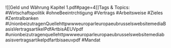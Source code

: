 
![[Geld und Währung Kapitel 1.pdf#page=4]]Tags & Topics:
   #Wirtschaftspolitik
   #ohneBeeintrchtigung
   #Vertrags
   #Arbeitsweise
   #Zieles
   #Zentralbanken
   #UnionbeizutragenQuellehttpwwweuroparleuropaeubrusselswebsitemediaBasisVertragsartikelPdfArtbisAEUVpdf
   #unionbeizutragenquellehttpwwweuroparleuropaeubrusselswebsitemediabasisvertragsartikelpdfartbisaeuvpdf
   #Mandat